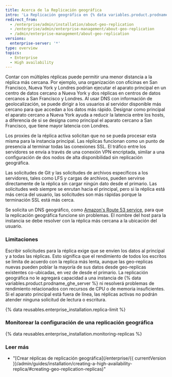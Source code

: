 ```yaml
---
title: Acerca de la Replicación geográfica
intro: 'La Replicación geográfica en {% data variables.product.prodname_ghe_server %} utiliza múltiples réplicas activas para responder las solicitudes de los centros de datos distribuidos geográficamente.'
redirect_from:
  - /enterprise/admin/installation/about-geo-replication
  - /enterprise/admin/enterprise-management/about-geo-replication
  - /admin/enterprise-management/about-geo-replication
versions:
  enterprise-server: '*'
type: overview
topics:
  - Enterprise
  - High availability
---
```


Contar con múltiples réplicas puede permitir una menor distancia a la réplica más cercana. Por ejemplo, una organización con oficinas en San Francisco, Nueva York y Londres podrían ejecutar el aparato principal en un centro de datos cercano a Nueva York y dos réplicas en centros de datos cercanos a San Francisco y Londres. Al usar DNS con información de geolocalización, se puede dirigir a los usuarios al servidor disponible más cercano para que accedan a los datos más rápido. Designar como principal el aparato cercano a Nueva York ayuda a reducir la latencia entre los hosts, a diferencia de si se designa como principal el aparato cercano a San Francisco, que tiene mayor latencia con Londres.

Los proxies de la réplica activa solicitan que no se pueda procesar esta misma para la instancia principal. Las réplicas funcionan como un punto de presencia al terminar todas las conexiones SSL. El tráfico entre los servidores se envía a través de una conexión VPN encriptada, similar a una configuración de dos nodos de alta disponibilidad sin replicación geográfica.

Las solicitudes de Git y las solicitudes de archivos específicos a los servidores, tales como LFS y cargas de archivos, pueden servirse directamente de la réplica sin cargar ningún dato desde el primario. Las solicitudes web siempre se enrutan hacia el principal, pero si la réplica está más cerca del usuario, las solicitudes son más rápidas porque la terminación SSL está más cerca.

Se solicita un DNS geográfico, como [Amazon's Route 53 service](http://docs.aws.amazon.com/Route53/latest/DeveloperGuide/routing-policy.html#routing-policy-geo), para que la replicación geográfica funcione sin problemas. El nombre del host para la instancia se debe resolver con la réplica más cercana a la ubicación del usuario.

### Limitaciones

Escribir solicitudes para la réplica exige que se envíen los datos al principal y a todas las réplicas. Esto significa que el rendimiento de todos los escritos se limita de acuerdo con la replica más lenta, aunque las geo-replicas nuevas pueden poblar la mayoría de sus datos desde geo-replicas existentes co-ubicadas, en vez de desde el primario. La replicación geográfica no le agregará capacidad a una instancia de {% data variables.product.prodname_ghe_server %} ni resolverá problemas de rendimiento relacionados con recursos de CPU o de memoria insuficientes. Si el aparato principal está fuera de línea, las réplicas activas no podrán atender ninguna solicitud de lectura o escritura.

{% data reusables.enterprise_installation.replica-limit %}

### Monitorear la configuración de una replicación geográfica

{% data reusables.enterprise_installation.monitoring-replicas %}

### Leer más
- "[Crear réplicas de replicación geográfica](/enterprise/{{ currentVersion }}/admin/guides/installation/creating-a-high-availability-replica/#creating-geo-replication-replicas)"
